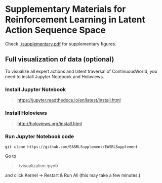 # Supplementary Materials for Reinforcement Learning in Latent Action Sequence Space
Check [./supplementary.pdf](./supplementary.pdf) for supplementary figures.

## Full visualization of data (optional)
To visualize all expert actions and latent traversal of ContinuousWorld, you need to install Jupyter Notebook and Holoviews.

### Install Jupyter Notebook
> https://jupyter.readthedocs.io/en/latest/install.html

### Install Holoviews
> http://holoviews.org/install.html

### Run Jupyter Notebook code
```
git clone https://github.com/EASRLSupplement/EASRLSupplement
```
Go to 
> ./visualization.ipynb

and click Kernel -> Restart & Run All (this may take a few minutes.)
